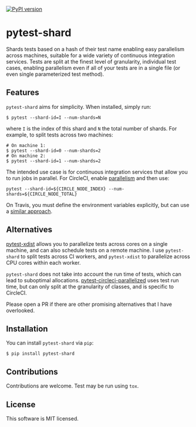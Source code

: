 [![PyPI version](https://badge.fury.io/py/pytest-shard.svg)](https://badge.fury.io/py/pytest-shard)

# pytest-shard

Shards tests based on a hash of their test name enabling easy parallelism across machines, suitable for a wide variety of continuous integration services. Tests are split at the finest level of granularity, individual test cases, enabling parallelism even if all of your tests are in a single file (or even single parameterized test method).

## Features

`pytest-shard` aims for simplicity. When installed, simply run:

```
$ pytest --shard-id=I --num-shards=N
```

where `I` is the index of this shard and `N` the total number of shards. For example, to split tests across two machines:

```
# On machine 1:
$ pytest --shard-id=0 --num-shards=2
# On machine 2:
$ pytest --shard-id=1 --num-shards=2
```

The intended use case is for continuous integration services that allow you to run jobs in parallel. For CircleCI, enable [parallelism](https://circleci.com/docs/2.0/parallelism-faster-jobs/) and then use:
```
pytest --shard-id=${CIRCLE_NODE_INDEX} --num-shards=${CIRCLE_NODE_TOTAL}
```

On Travis, you must define the environment variables explicitly, but can use a [similar approach](https://docs.travis-ci.com/user/speeding-up-the-build/).

## Alternatives

[pytest-xdist](https://github.com/pytest-dev/pytest-xdist) allows you to parallelize tests across cores on a single machine, and can also schedule tests on a remote machine. I use `pytest-shard` to split tests across CI workers, and `pytest-xdist` to parallelize across CPU cores within each worker.

`pytest-shard` does not take into account the run time of tests, which can lead to suboptimal allocations. [pytest-circleci-parallelized](https://github.com/ryanwilsonperkin/pytest-circleci-parallelized) uses test run time, but can only split at the granularity of classes, and is specific to CircleCI.

Please open a PR if there are other promising alternatives that I have overlooked.

## Installation

You can install `pytest-shard` via `pip`:

```
$ pip install pytest-shard
```

## Contributions

Contributions are welcome. Test may be run using `tox`.

## License

This software is MIT licensed.
